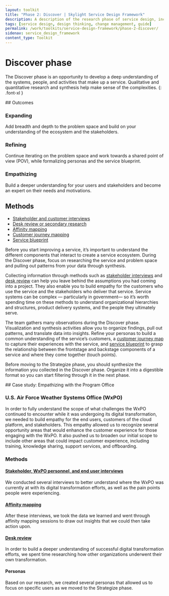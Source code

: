 ```yaml
---
layout: toolkit
title: "Phase 2: Discover | Skylight Service Design Framework"
description: A description of the research phase of service design, including outcomes and methods.
tags: [service design, design thinking, change management, guide]
permalink: /work/toolkits/service-design-framework/phase-2-discover/
sidenav: service_design_framework
content_type: Toolkit
---
```


# Discover phase

The Discover phase is an opportunity to develop a deep understanding of the systems, people, and activities that make up a service. Qualitative and quantitative research and synthesis help make sense of the complexities.
{: .font-xl }

<div class="callout--tip callout--summary" markdown="1">
## Outcomes

### Expanding
Add breadth and depth to the problem space and build on your understanding of the ecosystem and the stakeholders.

### Refining
Continue iterating on the problem space and work towards a shared point of view (POV), while formalizing personas and the service blueprint.

### Empathizing
Build a deeper understanding for your users and stakeholders and become an expert on their needs and motivations.

## Methods
- [Stakeholder and customer interviews](/work/toolkits/service-design-framework/methods/stakeholder-and-customer-interviews/)
- [Desk review or secondary research](/work/toolkits/service-design-framework/methods/desk-review-or-secondary-research/)
- [Affinity mapping](/work/toolkits/service-design-framework/methods/affinity-mapping/)
- [Customer journey mapping](/work/toolkits/service-design-framework/methods/customer-journey-mapping/)
- [Service blueprint](/work/toolkits/service-design-framework/methods/service-blueprint/)
</div>

Before you start improving a service, it’s important to understand the different components that interact to create a service ecosystem. During the Discover phase, focus on researching the service and problem space and pulling out patterns from your data through synthesis.

Collecting information through methods such as [stakeholder interviews](/work/toolkits/service-design-framework/methods/stakeholder-and-customer-interviews/) and [desk review](/work/toolkits/service-design-framework/methods/desk-review-or-secondary-research/) can help you leave behind the assumptions you had coming into a project. They also enable you to build empathy for the customers who use the service and the stakeholders who deliver that service. Service systems can be complex — particularly in government— so it’s worth spending time on these methods to understand organizational hierarchies and structures, product delivery systems, and the people they ultimately serve.

The team gathers many observations during the Discover phase. Visualization and synthesis activities allow you to organize findings, pull out patterns, and translate data into insights. Refine your personas to build a common understanding of the service’s customers, a [customer journey map](/work/toolkits/service-design-framework/methods/customer-journey-mapping/) to capture their experiences with the service, and [service blueprint](/work/toolkits/service-design-framework/methods/service-blueprint/) to grasp the relationship between the frontstage and backstage components of a service and where they come together (touch points).

Before moving to the Strategize phase, you should synthesize the information you collected in the Discover phase. Organize it into a digestible format so you can start filtering through it in the next phase.

<div class="callout callout--case-study" markdown="1">
## Case study: Empathizing with the Program Office

### U.S. Air Force Weather Systems Office (WxPO)

In order to fully understand the scope of what challenges the WxPO continued to encounter while it was undergoing its digital transformation, we needed to build empathy for the end users, customers of the cloud platform, and stakeholders. This empathy allowed us to recognize several opportunity areas that would enhance the customer experience for those engaging with the WxPO. It also pushed us to broaden our initial scope to include other areas that could impact customer experience, including training, knowledge sharing, support services, and offboarding.

### Methods

#### [Stakeholder, WxPO personnel, and end user interviews](/work/toolkits/service-design-framework/methods/stakeholder-and-customer-interviews/)

We conducted several interviews to better understand where the WxPO was currently at with its digital transformation efforts, as well as the pain points people were experiencing.

#### [Affinity mapping](/work/toolkits/service-design-framework/methods/affinity-mapping/)

After these interviews, we took the data we learned and went through affinity mapping sessions to draw out insights that we could then take action upon.

#### [Desk review](/work/toolkits/service-design-framework/methods/desk-review-or-secondary-research/)

In order to build a deeper understanding of successful digital transformation efforts, we spent time researching how other organizations underwent their own transformation.

#### Personas

Based on our research, we created several personas that allowed us to focus on specific users as we moved to the Strategize phase.
</div>
